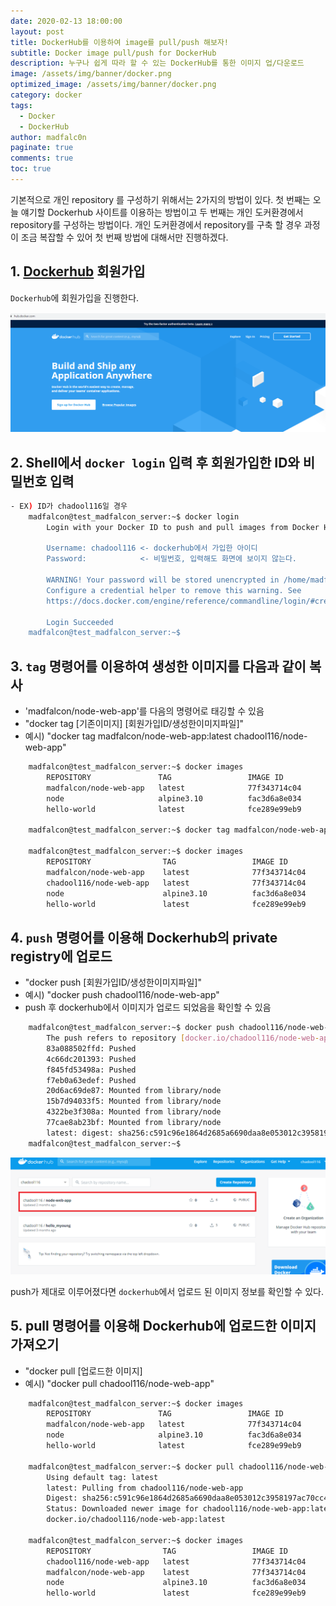 ```yaml
---
date: 2020-02-13 18:00:00
layout: post
title: DockerHub를 이용하여 image를 pull/push 해보자!
subtitle: Docker image pull/push for DockerHub 
description: 누구나 쉽게 따라 할 수 있는 DockerHub를 통한 이미지 업/다운로드
image: /assets/img/banner/docker.png
optimized_image: /assets/img/banner/docker.png
category: docker
tags:
  - Docker
  - DockerHub
author: madfalc0n
paginate: true
comments: true
toc: true
---
```


기본적으로 개인 repository 를 구성하기 위해서는 2가지의 방법이 있다. 첫 번째는 오늘 얘기할 Dockerhub 사이트를 이용하는 방법이고 두 번째는 개인 도커환경에서 repository를 구성하는 방법이다. 개인 도커환경에서 repository를 구축 할 경우 과정이 조금 복잡할 수 있어 첫 번째 방법에 대해서만 진행하겠다.

## 1. [Dockerhub](https://hub.docker.com) 회원가입

`Dockerhub`에 회원가입을 진행한다.

<img src="/assets/img/contents/docker/docker-private-registry-for-dockerhub/image-20200220171558331.png" alt="image-20200220171558331" style="zoom:80%;" />

## 2. Shell에서 `docker login` 입력 후 회원가입한 ID와 비밀번호 입력
```bash
- EX) ID가 chadool116일 경우
	madfalcon@test_madfalcon_server:~$ docker login 
		Login with your Docker ID to push and pull images from Docker Hub. If you don't have a Docker ID, head over to https://hub.docker.com to create one.
		
		Username: chadool116 <- dockerhub에서 가입한 아이디
		Password:            <- 비밀번호, 입력해도 화면에 보이지 않는다.
		
		WARNING! Your password will be stored unencrypted in /home/madfalcon/.docker/config.json.
		Configure a credential helper to remove this warning. See
		https://docs.docker.com/engine/reference/commandline/login/#credentials-store

		Login Succeeded
	madfalcon@test_madfalcon_server:~$
```

## 3. `tag` 명령어를 이용하여 생성한 이미지를 다음과 같이 복사
 - 'madfalcon/node-web-app'를 다음의 명령어로 태깅할 수 있음
 - "docker tag [기존이미지] [회원가입ID/생성한이미지파일]"
 - 예시) "docker tag madfalcon/node-web-app:latest chadool116/node-web-app"
```bash
	madfalcon@test_madfalcon_server:~$ docker images
		REPOSITORY               TAG                 IMAGE ID            CREATED             SIZE
		madfalcon/node-web-app   latest              77f343714c04        8 days ago          109MB
		node                     alpine3.10          fac3d6a8e034        9 days ago          106MB
		hello-world              latest              fce289e99eb9        11 months ago       1.84kB
		
	madfalcon@test_madfalcon_server:~$ docker tag madfalcon/node-web-app:latest chadool116/node-web-app

	madfalcon@test_madfalcon_server:~$ docker images
		REPOSITORY                TAG                 IMAGE ID            CREATED             SIZE
		madfalcon/node-web-app    latest              77f343714c04        8 days ago          109MB
		chadool116/node-web-app   latest              77f343714c04        8 days ago          109MB
		node                      alpine3.10          fac3d6a8e034        9 days ago          106MB
		hello-world               latest              fce289e99eb9        11 months ago       1.84kB
```

## 4. `push` 명령어를 이용해 Dockerhub의 private registry에 업로드
 - "docker push [회원가입ID/생성한이미지파일]"
 - 예시) "docker push chadool116/node-web-app"
 - push 후 dockerhub에서 이미지가 업로드 되었음을 확인할 수 있음
```bash
	madfalcon@test_madfalcon_server:~$ docker push chadool116/node-web-app
		The push refers to repository [docker.io/chadool116/node-web-app]
		83a088502ffd: Pushed 
		4c66dc201393: Pushed 
		f845fd53498a: Pushed 
		f7eb0a63edef: Pushed 
		20d6ac69de87: Mounted from library/node 
		15b7d94033f5: Mounted from library/node 
		4322be3f308a: Mounted from library/node 
		77cae8ab23bf: Mounted from library/node 
		latest: digest: sha256:c591c96e1864d2685a6690daa8e053012c3958197ac70cc4abdbd1637447aa18 size: 1990
	madfalcon@test_madfalcon_server:~$
```

<img src="/assets/img/contents/docker/docker-private-registry-for-dockerhub/image-20200220171911238.png" alt="image-20200220171911238" style="zoom:80%;" />

push가 제대로 이루어졌다면 `dockerhub`에서 업로드 된 이미지 정보를 확인할 수 있다.

## 5. pull 명령어를 이용해 Dockerhub에 업로드한 이미지 가져오기

 - "docker pull [업로드한 이미지]
 - 예시) "docker pull chadool116/node-web-app"
```bash
	madfalcon@test_madfalcon_server:~$ docker images
		REPOSITORY               TAG                 IMAGE ID            CREATED             SIZE
		madfalcon/node-web-app   latest              77f343714c04        8 days ago          109MB
		node                     alpine3.10          fac3d6a8e034        9 days ago          106MB
		hello-world              latest              fce289e99eb9        11 months ago       1.84kB

	madfalcon@test_madfalcon_server:~$ docker pull chadool116/node-web-app
		Using default tag: latest
		latest: Pulling from chadool116/node-web-app
		Digest: sha256:c591c96e1864d2685a6690daa8e053012c3958197ac70cc4abdbd1637447aa18
		Status: Downloaded newer image for chadool116/node-web-app:latest
		docker.io/chadool116/node-web-app:latest

	madfalcon@test_madfalcon_server:~$ docker images
		REPOSITORY                TAG                 IMAGE ID            CREATED             SIZE
		chadool116/node-web-app   latest              77f343714c04        8 days ago          109MB
		madfalcon/node-web-app    latest              77f343714c04        8 days ago          109MB
		node                      alpine3.10          fac3d6a8e034        9 days ago          106MB
		hello-world               latest              fce289e99eb9        11 months ago       1.84kB
```
